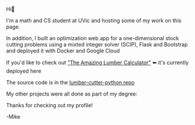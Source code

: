 Hi👋

I'm a math and CS student at UVic and hosting some of my work on this page. 

In addition, I built an optimization web app for a one-dimensional stock cutting problems using a mixted integer solver (SCIP), Flask and Bootstrap and deployed it with Docker and Google Cloud 

If you'd like to check out ["The Amazing Lumber Calculator"](https://lumber-calculator-python-kmrqin4jgq-uc.a.run.app/calc) :arrow_left: it's currently deployed here

The source code is in the [lumber-cutter-python repo](https://github.com/mjshehan/lumber-calculator-python)

My other projects were all done as part of my degree:


Thanks for checking out my profile!

-Mike


<!---
mjshehan/mjshehan is a ✨ special ✨ repository because its `README.md` (this file) appears on your GitHub profile.
You can click the Preview link to take a look at your changes.
--->
